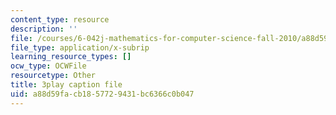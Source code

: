 ```yaml
---
content_type: resource
description: ''
file: /courses/6-042j-mathematics-for-computer-science-fall-2010/a88d59facb1857729431bc6366c0b047_09yIb3VHhMI.vtt
file_type: application/x-subrip
learning_resource_types: []
ocw_type: OCWFile
resourcetype: Other
title: 3play caption file
uid: a88d59fa-cb18-5772-9431-bc6366c0b047
---
```

